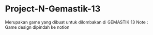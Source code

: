 # Project-N-Gemastik-13
Merupakan game yang dibuat untuk dilombakan di GEMASTIK 13
Note : Game design dipindah ke notion
